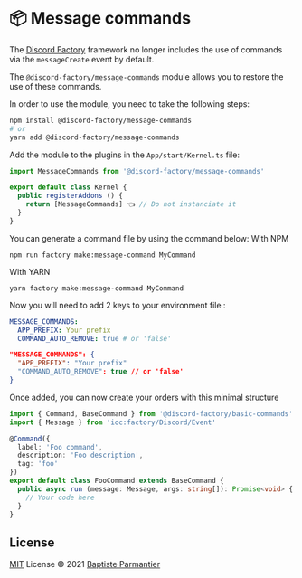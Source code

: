 # 📦 Message commands
The [Discord Factory](https://github.com/DiscordFactory/factory) framework no longer includes the use of commands via the `messageCreate` event by default.

The `@discord-factory/message-commands` module allows you to restore the use of these commands.

In order to use the module, you need to take the following steps:
```bash
npm install @discord-factory/message-commands
# or
yarn add @discord-factory/message-commands
```

Add the module to the plugins in the `App/start/Kernel.ts` file:
```ts
import MessageCommands from '@discord-factory/message-commands'

export default class Kernel {
  public registerAddons () {
    return [MessageCommands] 👈 // Do not instanciate it
  }
}
```

You can generate a command file by using the command below:
With NPM
```
npm run factory make:message-command MyCommand
```
With YARN
```
yarn factory make:message-command MyCommand
```

Now you will need to add 2 keys to your environment file :
```yaml
MESSAGE_COMMANDS:
  APP_PREFIX: Your prefix
  COMMAND_AUTO_REMOVE: true # or 'false'
```
```json
"MESSAGE_COMMANDS": {
  "APP_PREFIX": "Your prefix"
  "COMMAND_AUTO_REMOVE": true // or 'false'
}
```

Once added, you can now create your orders with this minimal structure
```ts
import { Command, BaseCommand } from '@discord-factory/basic-commands'
import { Message } from 'ioc:factory/Discord/Event'

@Command({
  label: 'Foo command',
  description: 'Foo description',
  tag: 'foo'
})
export default class FooCommand extends BaseCommand {
  public async run (message: Message, args: string[]): Promise<void> {
    // Your code here
  }
}
```

## License

[MIT](./LICENSE) License © 2021 [Baptiste Parmantier](https://github.com/LeadcodeDev)
